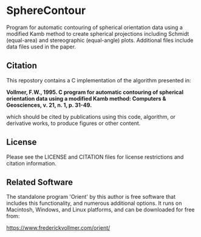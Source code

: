 # SphereContour
Program for automatic contouring of spherical orientation data using a modified Kamb method to create spherical projections including Schmidt (equal-area) and stereographic (equal-angle) plots. Additional files include data files used in the paper. 

## Citation
This repostory contains a C implementation of the algorithm presented in:

__Vollmer, F.W., 1995. C program for automatic contouring of spherical 
orientation data using a modified Kamb method: Computers & Geosciences, 
v. 21, n. 1, p. 31-49.__

which should be cited by publications using this code, algorithm, or derivative 
works, to produce figures or other content. 

## License
Please see the LICENSE and CITATION files for license restrictions and citation 
information.

## Related Software
The standalone program 'Orient' by this author is free software that includes 
this functionality, and numerous additional options. It runs on Macintosh, 
Windows, and Linux platforms, and can be downloaded for free from: 

https://www.frederickvollmer.com/orient/
